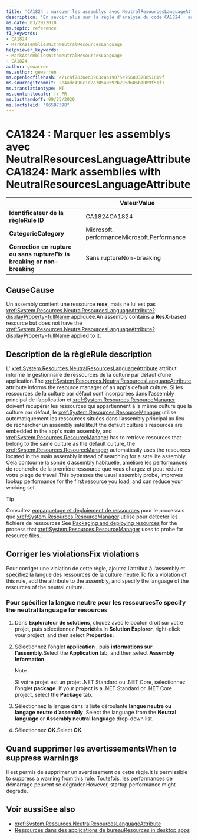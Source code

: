 ```yaml
---
title: 'CA1824 : marquer les assemblys avec NeutralResourcesLanguageAttribute (analyse du code)'
description: 'En savoir plus sur la règle d’analyse du code CA1824 : marquer les assemblys avec NeutralResourcesLanguageAttribute'
ms.date: 03/29/2018
ms.topic: reference
f1_keywords:
- CA1824
- MarkAssembliesWithNeutralResourcesLanguage
helpviewer_keywords:
- MarkAssembliesWithNeutralResourcesLanguage
- CA1824
author: gewarren
ms.author: gewarren
ms.openlocfilehash: e71caf7836ed0963cab19075e76680378851819f
ms.sourcegitcommit: 2e4adc490c1d2a705a0592b295d606b10b9f51f1
ms.translationtype: MT
ms.contentlocale: fr-FR
ms.lasthandoff: 09/25/2020
ms.locfileid: "96587398"
---
```

# <a name="ca1824-mark-assemblies-with-neutralresourceslanguageattribute"></a><span data-ttu-id="bc2e1-103">CA1824 : Marquer les assemblys avec NeutralResourcesLanguageAttribute</span><span class="sxs-lookup"><span data-stu-id="bc2e1-103">CA1824: Mark assemblies with NeutralResourcesLanguageAttribute</span></span>

| | <span data-ttu-id="bc2e1-104">Valeur</span><span class="sxs-lookup"><span data-stu-id="bc2e1-104">Value</span></span> |
|-|-|
| <span data-ttu-id="bc2e1-105">**Identificateur de la règle**</span><span class="sxs-lookup"><span data-stu-id="bc2e1-105">**Rule ID**</span></span> |<span data-ttu-id="bc2e1-106">CA1824</span><span class="sxs-lookup"><span data-stu-id="bc2e1-106">CA1824</span></span>|
| <span data-ttu-id="bc2e1-107">**Catégorie**</span><span class="sxs-lookup"><span data-stu-id="bc2e1-107">**Category**</span></span> |<span data-ttu-id="bc2e1-108">Microsoft. performance</span><span class="sxs-lookup"><span data-stu-id="bc2e1-108">Microsoft.Performance</span></span>|
| <span data-ttu-id="bc2e1-109">**Correction en rupture ou sans rupture**</span><span class="sxs-lookup"><span data-stu-id="bc2e1-109">**Fix is breaking or non-breaking**</span></span> |<span data-ttu-id="bc2e1-110">Sans rupture</span><span class="sxs-lookup"><span data-stu-id="bc2e1-110">Non-breaking</span></span>|

## <a name="cause"></a><span data-ttu-id="bc2e1-111">Cause</span><span class="sxs-lookup"><span data-stu-id="bc2e1-111">Cause</span></span>

<span data-ttu-id="bc2e1-112">Un assembly contient une ressource **resx**, mais ne lui est pas <xref:System.Resources.NeutralResourcesLanguageAttribute?displayProperty=fullName> appliquée.</span><span class="sxs-lookup"><span data-stu-id="bc2e1-112">An assembly contains a **ResX**-based resource but does not have the <xref:System.Resources.NeutralResourcesLanguageAttribute?displayProperty=fullName> applied to it.</span></span>

## <a name="rule-description"></a><span data-ttu-id="bc2e1-113">Description de la règle</span><span class="sxs-lookup"><span data-stu-id="bc2e1-113">Rule description</span></span>

<span data-ttu-id="bc2e1-114">L' <xref:System.Resources.NeutralResourcesLanguageAttribute> attribut informe le gestionnaire de ressources de la culture par défaut d’une application.</span><span class="sxs-lookup"><span data-stu-id="bc2e1-114">The <xref:System.Resources.NeutralResourcesLanguageAttribute> attribute informs the resource manager of an app's default culture.</span></span> <span data-ttu-id="bc2e1-115">Si les ressources de la culture par défaut sont incorporées dans l’assembly principal de l’application et <xref:System.Resources.ResourceManager> doivent récupérer les ressources qui appartiennent à la même culture que la culture par défaut, le <xref:System.Resources.ResourceManager> utilise automatiquement les ressources situées dans l’assembly principal au lieu de rechercher un assembly satellite.</span><span class="sxs-lookup"><span data-stu-id="bc2e1-115">If the default culture's resources are embedded in the app's main assembly, and <xref:System.Resources.ResourceManager> has to retrieve resources that belong to the same culture as the default culture, the <xref:System.Resources.ResourceManager> automatically uses the resources located in the main assembly instead of searching for a satellite assembly.</span></span> <span data-ttu-id="bc2e1-116">Cela contourne la sonde d’assembly habituelle, améliore les performances de recherche de la première ressource que vous chargez et peut réduire votre plage de travail.</span><span class="sxs-lookup"><span data-stu-id="bc2e1-116">This bypasses the usual assembly probe, improves lookup performance for the first resource you load, and can reduce your working set.</span></span>

> [!TIP]
> <span data-ttu-id="bc2e1-117">Consultez [empaquetage et déploiement de ressources](../../../framework/resources/packaging-and-deploying-resources-in-desktop-apps.md) pour le processus que <xref:System.Resources.ResourceManager> utilise pour détecter les fichiers de ressources.</span><span class="sxs-lookup"><span data-stu-id="bc2e1-117">See [Packaging and deploying resources](../../../framework/resources/packaging-and-deploying-resources-in-desktop-apps.md) for the process that <xref:System.Resources.ResourceManager> uses to probe for resource files.</span></span>

## <a name="fix-violations"></a><span data-ttu-id="bc2e1-118">Corriger les violations</span><span class="sxs-lookup"><span data-stu-id="bc2e1-118">Fix violations</span></span>

<span data-ttu-id="bc2e1-119">Pour corriger une violation de cette règle, ajoutez l’attribut à l’assembly et spécifiez la langue des ressources de la culture neutre.</span><span class="sxs-lookup"><span data-stu-id="bc2e1-119">To fix a violation of this rule, add the attribute to the assembly, and specify the language of the resources of the neutral culture.</span></span>

### <a name="to-specify-the-neutral-language-for-resources"></a><span data-ttu-id="bc2e1-120">Pour spécifier la langue neutre pour les ressources</span><span class="sxs-lookup"><span data-stu-id="bc2e1-120">To specify the neutral language for resources</span></span>

1. <span data-ttu-id="bc2e1-121">Dans **Explorateur de solutions**, cliquez avec le bouton droit sur votre projet, puis sélectionnez **Propriétés**.</span><span class="sxs-lookup"><span data-stu-id="bc2e1-121">In **Solution Explorer**, right-click your project, and then select **Properties**.</span></span>

2. <span data-ttu-id="bc2e1-122">Sélectionnez l’onglet **application** , puis **informations sur l’assembly**.</span><span class="sxs-lookup"><span data-stu-id="bc2e1-122">Select the **Application** tab, and then select **Assembly Information**.</span></span>

   > [!NOTE]
   > <span data-ttu-id="bc2e1-123">Si votre projet est un projet .NET Standard ou .NET Core, sélectionnez l’onglet **package** .</span><span class="sxs-lookup"><span data-stu-id="bc2e1-123">If your project is a .NET Standard or .NET Core project, select the **Package** tab.</span></span>

3. <span data-ttu-id="bc2e1-124">Sélectionnez la langue dans la liste déroulante **langue neutre ou** **langage neutre d’assembly** .</span><span class="sxs-lookup"><span data-stu-id="bc2e1-124">Select the language from the **Neutral language** or **Assembly neutral language** drop-down list.</span></span>

4. <span data-ttu-id="bc2e1-125">Sélectionnez **OK**.</span><span class="sxs-lookup"><span data-stu-id="bc2e1-125">Select **OK**.</span></span>

## <a name="when-to-suppress-warnings"></a><span data-ttu-id="bc2e1-126">Quand supprimer les avertissements</span><span class="sxs-lookup"><span data-stu-id="bc2e1-126">When to suppress warnings</span></span>

<span data-ttu-id="bc2e1-127">Il est permis de supprimer un avertissement de cette règle.</span><span class="sxs-lookup"><span data-stu-id="bc2e1-127">It is permissible to suppress a warning from this rule.</span></span> <span data-ttu-id="bc2e1-128">Toutefois, les performances de démarrage peuvent se dégrader.</span><span class="sxs-lookup"><span data-stu-id="bc2e1-128">However, startup performance might degrade.</span></span>

## <a name="see-also"></a><span data-ttu-id="bc2e1-129">Voir aussi</span><span class="sxs-lookup"><span data-stu-id="bc2e1-129">See also</span></span>

- <xref:System.Resources.NeutralResourcesLanguageAttribute>
- [<span data-ttu-id="bc2e1-130">Ressources dans des applications de bureau</span><span class="sxs-lookup"><span data-stu-id="bc2e1-130">Resources in desktop apps</span></span>](../../../framework/resources/index.md)
